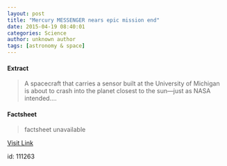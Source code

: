 ```yaml
---
layout: post
title: "Mercury MESSENGER nears epic mission end"
date: 2015-04-19 08:40:01
categories: Science
author: unknown author
tags: [astronomy & space]
---
```



#### Extract
>A spacecraft that carries a sensor built at the University of Michigan is about to crash into the planet closest to the sun—just as NASA intended....

#### Factsheet
>factsheet unavailable

[Visit Link](http://phys.org/news348632096.html)

id:  111263
